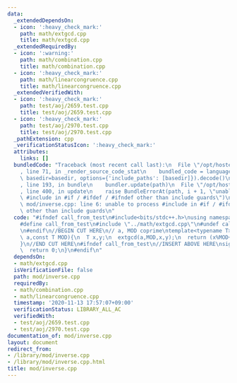 ```yaml
---
data:
  _extendedDependsOn:
  - icon: ':heavy_check_mark:'
    path: math/extgcd.cpp
    title: math/extgcd.cpp
  _extendedRequiredBy:
  - icon: ':warning:'
    path: math/combination.cpp
    title: math/combination.cpp
  - icon: ':heavy_check_mark:'
    path: math/linearcongruence.cpp
    title: math/linearcongruence.cpp
  _extendedVerifiedWith:
  - icon: ':heavy_check_mark:'
    path: test/aoj/2659.test.cpp
    title: test/aoj/2659.test.cpp
  - icon: ':heavy_check_mark:'
    path: test/aoj/2970.test.cpp
    title: test/aoj/2970.test.cpp
  _pathExtension: cpp
  _verificationStatusIcon: ':heavy_check_mark:'
  attributes:
    links: []
  bundledCode: "Traceback (most recent call last):\n  File \"/opt/hostedtoolcache/Python/3.9.0/x64/lib/python3.9/site-packages/onlinejudge_verify/documentation/build.py\"\
    , line 71, in _render_source_code_stat\n    bundled_code = language.bundle(stat.path,\
    \ basedir=basedir, options={'include_paths': [basedir]}).decode()\n  File \"/opt/hostedtoolcache/Python/3.9.0/x64/lib/python3.9/site-packages/onlinejudge_verify/languages/cplusplus.py\"\
    , line 193, in bundle\n    bundler.update(path)\n  File \"/opt/hostedtoolcache/Python/3.9.0/x64/lib/python3.9/site-packages/onlinejudge_verify/languages/cplusplus_bundle.py\"\
    , line 400, in update\n    raise BundleErrorAt(path, i + 1, \"unable to process\
    \ #include in #if / #ifdef / #ifndef other than include guards\")\nonlinejudge_verify.languages.cplusplus_bundle.BundleErrorAt:\
    \ mod/inverse.cpp: line 6: unable to process #include in #if / #ifdef / #ifndef\
    \ other than include guards\n"
  code: "#ifndef call_from_test\n#include<bits/stdc++.h>\nusing namespace std;\n\n\
    #define call_from_test\n#include \"../math/extgcd.cpp\"\n#undef call_from_test\n\
    \n#endif\n//BEGIN CUT HERE\n// a, MOD coprime\ntemplate<typename T>\nT mod_inverse(T\
    \ a,const T MOD){\n  T x,y;\n  extgcd(a,MOD,x,y);\n  return (x%MOD+MOD)%MOD;\n\
    }\n//END CUT HERE\n#ifndef call_from_test\n//INSERT ABOVE HERE\nsigned main(){\n\
    \  return 0;\n}\n#endif\n"
  dependsOn:
  - math/extgcd.cpp
  isVerificationFile: false
  path: mod/inverse.cpp
  requiredBy:
  - math/combination.cpp
  - math/linearcongruence.cpp
  timestamp: '2020-11-13 17:57:07+09:00'
  verificationStatus: LIBRARY_ALL_AC
  verifiedWith:
  - test/aoj/2659.test.cpp
  - test/aoj/2970.test.cpp
documentation_of: mod/inverse.cpp
layout: document
redirect_from:
- /library/mod/inverse.cpp
- /library/mod/inverse.cpp.html
title: mod/inverse.cpp
---
```

